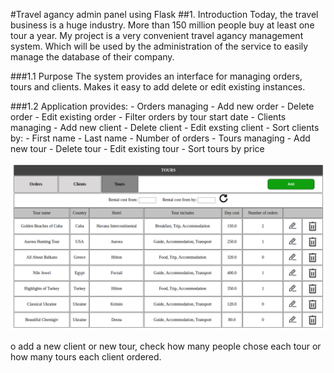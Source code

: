 #Travel agancy admin panel using Flask
##1. Introduction
Today, the travel business is a huge industry. More than 150 million people buy at least one tour a year.
My project is a very convenient travel agancy management system. Which will be used by the administration of the service to easily manage the database of their company.

###1.1 Purpose
The system provides an interface for managing orders, tours and clients. Makes it easy to add delete or edit existing instances.

###1.2 Application provides:
    - Orders managing
        - Add new order
        - Delete order
        - Edit existing order
        - Filter orders by tour start date
    - Clients managing
        - Add new client
        - Delete client
        - Edit exsting client
        - Sort clients by: 
            - First name
            - Last name
            - Number of orders
    - Tours managing
        - Add new tour
        - Delete tour
        - Edit existing tour
        - Sort tours by price

![Orders](documentation/screenshots/tours.png)

o add a new client or new tour, check how many people chose each tour or how many tours each client ordered.